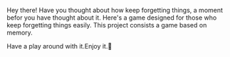 Hey there! Have you thought about how keep forgetting things, a moment befor you have thought about it.
Here's a game designed for those who keep forgetting things easily.
This project consists a game based on memory.

Have a play around with it.Enjoy it.📱

